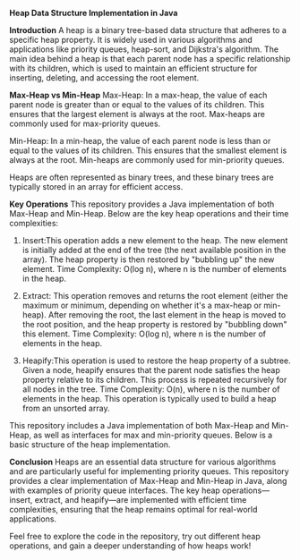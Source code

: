 **Heap Data Structure Implementation in Java**

**Introduction**
A heap is a binary tree-based data structure that adheres to a specific heap property. It is widely used in various algorithms and applications like priority queues, heap-sort, and Dijkstra's algorithm. The main idea behind a heap is that each parent node has a specific relationship with its children, which is used to maintain an efficient structure for inserting, deleting, and accessing the root element.

**Max-Heap vs Min-Heap**
Max-Heap: In a max-heap, the value of each parent node is greater than or equal to the values of its children. This ensures that the largest element is always at the root. Max-heaps are commonly used for max-priority queues.

Min-Heap: In a min-heap, the value of each parent node is less than or equal to the values of its children. This ensures that the smallest element is always at the root. Min-heaps are commonly used for min-priority queues.

Heaps are often represented as binary trees, and these binary trees are typically stored in an array for efficient access.

**Key Operations**
This repository provides a Java implementation of both Max-Heap and Min-Heap. Below are the key heap operations and their time complexities:

1. Insert:This operation adds a new element to the heap. The new element is initially added at the end of the tree (the next available position in the array). The heap property is then restored by "bubbling up" the new element.
Time Complexity: O(log n), where n is the number of elements in the heap.

2. Extract: This operation removes and returns the root element (either the maximum or minimum, depending on whether it's a max-heap or min-heap). After removing the root, the last element in the heap is moved to the root position, and the heap property is restored by "bubbling down" this element.
Time Complexity: O(log n), where n is the number of elements in the heap.

3. Heapify:This operation is used to restore the heap property of a subtree. Given a node, heapify ensures that the parent node satisfies the heap property relative to its children. This process is repeated recursively for all nodes in the tree.
Time Complexity: O(n), where n is the number of elements in the heap. This operation is typically used to build a heap from an unsorted array.



This repository includes a Java implementation of both Max-Heap and Min-Heap, as well as interfaces for max and min-priority queues. Below is a basic structure of the heap implementation.

**Conclusion**
Heaps are an essential data structure for various algorithms and are particularly useful for implementing priority queues. This repository provides a clear implementation of Max-Heap and Min-Heap in Java, along with examples of priority queue interfaces. The key heap operations—insert, extract, and heapify—are implemented with efficient time complexities, ensuring that the heap remains optimal for real-world applications.

Feel free to explore the code in the repository, try out different heap operations, and gain a deeper understanding of how heaps work!

